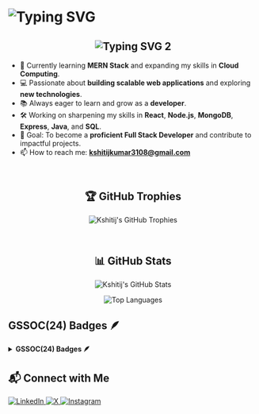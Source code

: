 <h1>
  <img src="https://readme-typing-svg.demolab.com/?font=Montserrat&weight=800&size=40&pause=1000&center=true&vCenter=true&width=600&lines=Hi+%F0%9F%91%8B+I'm+Kshitij+I'm+Kshitij+Kumar&color=1E90FF" alt="Typing SVG" />
</h1>

<h2 align="center">
  <img src="https://readme-typing-svg.demolab.com/?font=Montserrat&weight=800&size=28&pause=1000&center=true&vCenter=true&width=600&lines=%F0%9F%9A%80+Aspiring+Full+Stack+Developer&color=1E90FF" alt="Typing SVG 2" />
</h2>


<ul>
  <li>🌱 Currently learning <b>MERN Stack</b> and expanding my skills in <b>Cloud Computing</b>.</li>
  <li>💻 Passionate about <b>building scalable web applications</b> and exploring <b>new technologies</b>.</li>
  <li>📚 Always eager to learn and grow as a <b>developer</b>.</li>
  <li>🛠️ Working on sharpening my skills in <b>React</b>, <b>Node.js</b>, <b>MongoDB</b>, <b>Express</b>, <b>Java</b>, and <b>SQL</b>.</li>
  <li>🎯 Goal: To become a <b>proficient Full Stack Developer</b> and contribute to impactful projects.</li>
<li>📫 How to reach me: <b><a href="mailto:kshitijkumar3108@gmail.com">kshitijkumar3108@gmail.com</a></b></li>

</ul>

<br/>

<h2 align="center">🏆 GitHub Trophies</h2>

<p align="center">
  <img src="https://github-profile-trophy.vercel.app/?username=Kshitijkr31" alt="Kshitij's GitHub Trophies" />
</p>

<br/>

<h2 align="center">📊 GitHub Stats</h2>

<p align="center">
  <img src="https://github-readme-stats.vercel.app/api?username=Kshitijkr31&show_icons=true&theme=tokyonight" alt="Kshitij's GitHub Stats" />
</p>

<p align="center">
  <img src="https://github-readme-stats.vercel.app/api/top-langs/?username=Kshitijkr31&layout=compact&theme=tokyonight" alt="Top Languages" />
</p>


## GSSOC(24) Badges 🪶
<details>	
 <summary><b>GSSOC(24) Badges 🪶</b></summary><br>
<div style='display:flex; align-items:center; gap: 10px;' align='center'><a href="https://gssoc.girlscript.tech/leaderboard">
<img src="https://raw.githubusercontent.com/GSSoC24/Postman-Challenge/main/docs/assets/Postman%20White.png" width="100px" height="100px" />
  <img src="https://raw.githubusercontent.com/GSSoC24/Postman-Challenge/main/docs/assets/1.png" width="100px" height="100px" />
  <img src="https://raw.githubusercontent.com/GSSoC24/Postman-Challenge/main/docs/assets/2.png" width="100px" height="100px" />
  <img src="https://raw.githubusercontent.com/GSSoC24/Postman-Challenge/main/docs/assets/3.png" width="100px" height="100px" />
  <img src="https://raw.githubusercontent.com/GSSoC24/Postman-Challenge/main/docs/assets/4.png" width="100px" height="100px" />
  <img src="https://raw.githubusercontent.com/GSSoC24/Postman-Challenge/main/docs/assets/5.png" width="100px" height="100px" />
  <img src="https://raw.githubusercontent.com/GSSoC24/Postman-Challenge/main/docs/assets/6.png" width="105px" height="105px" />
  <img src="https://raw.githubusercontent.com/GSSoC24/Postman-Challenge/main/docs/assets/7.png" width="100px" height="100px" />
  <img src="https://raw.githubusercontent.com/GSSoC24/Postman-Challenge/main/docs/assets/8.png" width="100px" height="100px" />
  <img src="https://raw.githubusercontent.com/GSSoC24/Contributor/refs/heads/main/assets/Code%20Luminary.png" width="105px" height="105px" />
  <img src="https://raw.githubusercontent.com/GSSoC24/Contributor/refs/heads/main/assets/Git%20Explorer.png" width="100px" height="100px" />
  <img src="https://raw.githubusercontent.com/GSSoC24/Contributor/refs/heads/main/assets/Pull%20Expert.png" width="100px" height="100px" /></a>
</div>
</details>

<h2>📬 Connect with Me</h2>

<p>
  <a href="https://linkedin.com/in/kshitij-kumar-81b699204/" target="_blank">
    <img src="https://cdn.jsdelivr.net/gh/devicons/devicon/icons/linkedin/linkedin-original.svg" alt="LinkedIn" width="40" height="40"/>
  </a>
  
  <a href="https://x.com/kshitijkumar31" target="_blank">
       <img src="https://img.freepik.com/free-vector/new-2023-twitter-logo-x-icon-design_1017-45418.jpg" alt="X" width="40" height="40" />
  </a>
  
  <a href="https://www.instagram.com/kshitijkrofficial_" target="_blank">
    <img src="https://cdn-icons-png.flaticon.com/512/2111/2111463.png" alt="Instagram" width="40" height="40"/>
  </a>
</p>
